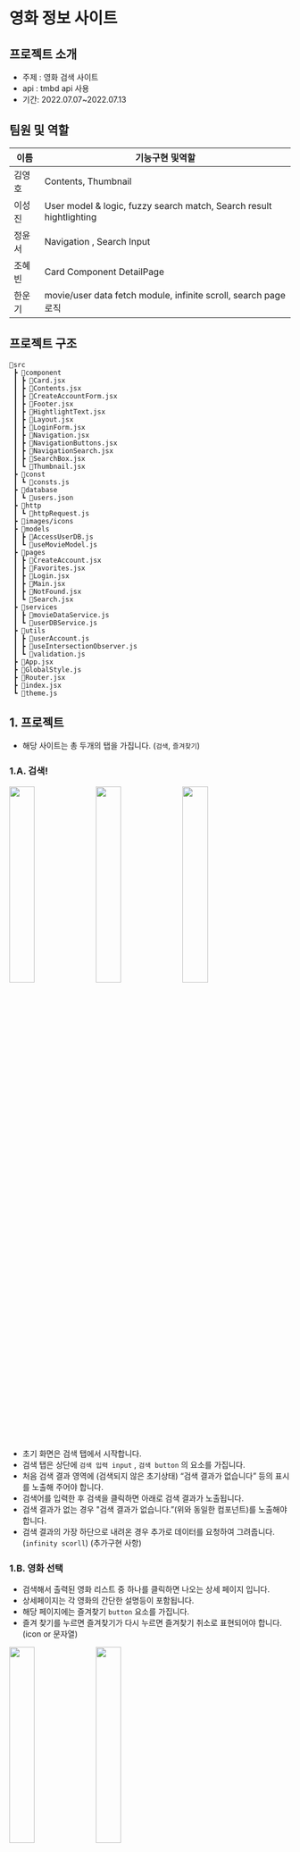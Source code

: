 # 영화 정보 사이트
## 프로젝트 소개
- 주제 : 영화 검색 사이트
- api : tmbd api 사용
- 기간: 2022.07.07~2022.07.13

## 팀원 및 역할
| 이름   | 기능구현 및역할     | 
| ------ | ------------------- | 
| 김영호 | Contents, Thumbnail | 
| 이성진 | User model & logic, fuzzy search match, Search result hightlighting | 
| 정윤서 | Navigation , Search Input | 
| 조혜빈 | Card Component DetailPage | 
| 한운기 | movie/user data fetch module, infinite scroll, search page 로직 | 

## 프로젝트 구조
```
📂src
 ┣ 📂component
 ┃ ┣ 📜Card.jsx
 ┃ ┣ 📜Contents.jsx
 ┃ ┣ 📜CreateAccountForm.jsx
 ┃ ┣ 📜Footer.jsx
 ┃ ┣ 📜HightlightText.jsx
 ┃ ┣ 📜Layout.jsx
 ┃ ┣ 📜LoginForm.jsx
 ┃ ┣ 📜Navigation.jsx
 ┃ ┣ 📜NavigationButtons.jsx
 ┃ ┣ 📜NavigationSearch.jsx
 ┃ ┣ 📜SearchBox.jsx
 ┃ ┗ 📜Thumbnail.jsx
 ┣ 📂const
 ┃ ┗ 📜consts.js
 ┣ 📂database
 ┃ ┗ 📜users.json
 ┣ 📂http
 ┃ ┗ 📜httpRequest.js
 ┣ 📂images/icons
 ┣ 📂models
 ┃ ┣ 📜AccessUserDB.js
 ┃ ┗ 📜useMovieModel.js
 ┣ 📂pages
 ┃ ┣ 📜CreateAccount.jsx
 ┃ ┣ 📜Favorites.jsx
 ┃ ┣ 📜Login.jsx
 ┃ ┣ 📜Main.jsx
 ┃ ┣ 📜NotFound.jsx
 ┃ ┗ 📜Search.jsx
 ┣ 📂services
 ┃ ┣ 📜movieDataService.js
 ┃ ┗ 📜userDBService.js
 ┣ 📂utils
 ┃ ┣ 📜userAccount.js
 ┃ ┣ 📜useIntersectionObserver.js
 ┃ ┗ 📜validation.js
 ┣ 📜App.jsx
 ┣ 📜GlobalStyle.js
 ┣ 📜Router.jsx
 ┣ 📜index.jsx
 ┗ 📜theme.js
```
## 1. 프로젝트 

- 해당 사이트는 총 두개의 탭을 가집니다. (`검색`, `즐겨찾기`)

### 1.A. 검색!

<p>
<img src="https://user-images.githubusercontent.com/91608021/178653917-db2dd0eb-e3aa-4294-84d7-3ef87fc37041.JPG" width="30%">
<img src="https://user-images.githubusercontent.com/91608021/178653548-298b18e0-6d1e-4394-b96b-044807fb5ad0.JPG" width="30%">
 <img src="https://user-images.githubusercontent.com/91608021/178653924-9b3e2c1b-9fa0-4737-a7e2-60ef407af4f6.JPG" width="30%">
</p>
                                                                                                                            
- 초기 화면은 검색 탭에서 시작합니다.
- 검색 탭은 상단에 `검색 입력 input` , `검색 button` 의 요소를 가집니다.
- 처음 검색 결과 영역에 (검색되지 않은 초기상태) “검색 결과가 없습니다” 등의 표시를 노출해 주어야 합니다.
- 검색어를 입력한 후 검색을 클릭하면 아래로 검색 결과가 노출됩니다.
- 검색 결과가 없는 경우 "검색 결과가 없습니다.”(위와 동일한 컴포넌트)를 노출해야 합니다.
- 검색 결과의 가장 하단으로 내려온 경우 추가로 데이터를 요청하여 그려줍니다. (`infinity scorll`) (추가구현 사항)

### 1.B. 영화 선택

- 검색해서 출력된 영화 리스트 중 하나를 클릭하면 나오는 상세 페이지 입니다.
- 상세페이지는 각 영화의 간단한 설명등이 포함됩니다.
- 해당 페이지에는 즐겨찾기 `button` 요소를 가집니다.
- 즐겨 찾기를 누르면 즐겨찾기가 다시 누르면 즐겨찾기 취소로 표현되어야 합니다. (icon or 문자열)
<p>
<img src="https://user-images.githubusercontent.com/91608021/178653423-03eaaba6-44d2-4291-9ac7-91fa4c838a16.JPG" width="30%">
<img src="https://user-images.githubusercontent.com/91608021/178653445-2afe5b15-34f5-464c-abb4-91f492838b4d.JPG" width="30%">
</p>

### 1.C. 즐겨찾기

- 즐겨 찾기 탭을 클릭하면 즐겨찾기로 진입합니다.
- 즐겨찾기 페이지에는 즐겨찾기 된 영화리스트가 보여 집니다. (검색 했을 때와 동일)
<p>
<img src="https://user-images.githubusercontent.com/91608021/178653581-81433cf6-4d2c-475c-82d2-2beded5c595b.JPG"  width="30%">
<img src="https://user-images.githubusercontent.com/91608021/178653586-dfeb4311-c2fb-40ff-88f4-883901490894.JPG"  width="30%">
</p>

## 2. 구현 기능

### 2.A. 사용자

- JSON Database에 사용자 정보 저장(User Model)
- 로그인 기능
  - 사용자계정(email 형식), 비밀번호 검증
  - 검증 실패 시 경고 출력
  - 로그인 후 localStorage에 토큰 저장(모든 사용자 정보 저장)
  - localStorage에 저장된 사용자 정보를 쉽게 불러오는 함수 추가
- 계정 생성 기능
  - 로그인 페이지 재사용

```typescript
// model interface, JSON Database에 이 형태로 저장
interface User {
  id: number;
  email: string;
  password: string;
  watched: Array<{ id: number; numberOfWached: number }>;
  likes: Array<number>;
  favorites: Array<number>;
}
```

- likes : 유저는 영화 하나 당 한 번 like를 할 수 있고, user medel에 like한 영화의 id가 저장
- favorites : like와 같다


### 2.B. Navigation (정윤서)
- 네이게이션 바
  - 기본적인 UI로 로고 , 검색창 , 그외 버튼으로 구성되어있음 
- 검색창
  - useRef로 input Value를 관리하여 검색기능 구현
  - useNavigation Hook 으로 url params를 변경하여 검색 페이지에서 영화 제목을 다룰 수 있게 사용
  - Button은 불필요한 요소로 생각 되어 제외하게 되었습니다
- 검색 박스
  - 검색어를 입력 할 시 localStorage로 저장하며 , useState Hook에 저장하고 , 호출하여 Box에 표시
  - onChange 함수로 input Value를 받아와 debounce 함수로 api 호출을 최대한 적게 사용
  - 반영되는 글자로 영화 제목을 불러와 추천검색어로 표시
  - 박스에 나온 요소를 클릭 할 시 , useNavigation Hook으로 url params로 변경하여 검색페이지로 이동
- 버튼
  - 기본 상태에서는 로그인 버튼만 활성화 되어 있으며 , 다른 버튼은 보이지 않으며 클릭시 로그인 페이지로 이동
  - 그 외 로그인을 활성화 하게 되면 , 즐겨찾기와 로그아웃을 표시해주며 클릭시 그에 맞는 즐겨찾기 페이지 , 로그아웃 기능을 
### 2.C. data fetch module 구현 (한운기)
- movie data fetch module
  - tmdb 사이트의 API 를 통해 정보를 가져오기 위한 fetch module 및 custom hook 구현
     - useMovieModel hook 포함사항: 
         - getMovies(): tmdb 사이트의 현재 most popular 데이터를 불러오기 (메인 페이지에서 활용)
         - getMovieById(): 특정 영화에 대한 자세한 정보 불러오기 (Thumbnail 클릭시 나타나는 Card에서 활용)
         - getMoviesByIds(): 여러개의 특정 영화들의 정보를 한꺼번에 불러오기 (즐겨찾기 페이지에서 활용)
         - searchMovies(): 특정 키워드를 내포하는 영화들을 검색하기 (검색페이지에서 활용)
- user data fetch module 
 - json-server를 활용한 사용자 정보에 대한 CRUD 를 위한 module 및 custom hook 구현
    - AccessUserDB 모듈 기능:
        - getUsers() / getUser() / createUser() / updateUser() / deleteUser()
### 2.D. infinite scroll 기능 구현 (한운기)
- main 및 search 페이지에서 Intersection Observer를 활용하여 infinite scroll 구현
    - useIntersectionObserver: infinite scroll을 위한 hook 구현

### 2.E. Contents , Thumbnail 구현 (김영호)
-Contents 
  - props로 전달 받은 movies에 map 함수를 사용해 UI 구현
-Thumbnail
  - props로 전달 받은 movie를 통해 UI 구현

### 2.F. Card 컴포넌트 상세페이지 구현 (조혜빈)
- Card 컴포넌트 UI 구현
- movieId를 받아와서 getMovieId()함수에 구현된 api로 영화상세정보 요청.
- image.onLoad로 이미지 로딩이 완료될때 상세페이지가 뜨도록 구현
- 즐겨찾기 추가 버튼 클릭시 userDBService.js에서 구현한 api로 해당 user의 즐겨찾기 목록 수정, localStorage에 있는 user정보도 수정.
- 즐겨찾기 버튼스타일 토글기능 추가

